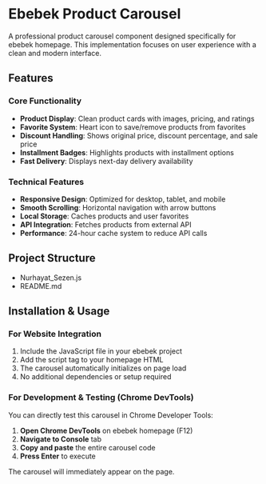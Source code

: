 # Ebebek Product Carousel

A professional product carousel component designed specifically for ebebek homepage. This implementation focuses on user experience with a clean and modern interface.

## Features

### Core Functionality

- **Product Display**: Clean product cards with images, pricing, and ratings
- **Favorite System**: Heart icon to save/remove products from favorites
- **Discount Handling**: Shows original price, discount percentage, and sale price
- **Installment Badges**: Highlights products with installment options
- **Fast Delivery**: Displays next-day delivery availability

### Technical Features

- **Responsive Design**: Optimized for desktop, tablet, and mobile
- **Smooth Scrolling**: Horizontal navigation with arrow buttons
- **Local Storage**: Caches products and user favorites
- **API Integration**: Fetches products from external API
- **Performance**: 24-hour cache system to reduce API calls

## Project Structure

- Nurhayat_Sezen.js
- README.md

## Installation & Usage

### For Website Integration

1. Include the JavaScript file in your ebebek project
2. Add the script tag to your homepage HTML
3. The carousel automatically initializes on page load
4. No additional dependencies or setup required

### For Development & Testing (Chrome DevTools)

You can directly test this carousel in Chrome Developer Tools:

1. **Open Chrome DevTools** on ebebek homepage (F12)
2. **Navigate to Console** tab
3. **Copy and paste** the entire carousel code
4. **Press Enter** to execute

The carousel will immediately appear on the page.

